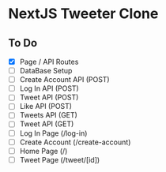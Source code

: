 # NextJS Tweeter Clone

## To Do

- [x] Page / API Routes
- [ ] DataBase Setup
- [ ] Create Account API (POST)
- [ ] Log In API (POST)
- [ ] Tweet API (POST)
- [ ] Like API (POST)
- [ ] Tweets API (GET)
- [ ] Tweet API (GET)
- [ ] Log In Page (/log-in)
- [ ] Create Account (/create-account)
- [ ] Home Page (/)
- [ ] Tweet Page (/tweet/[id])
